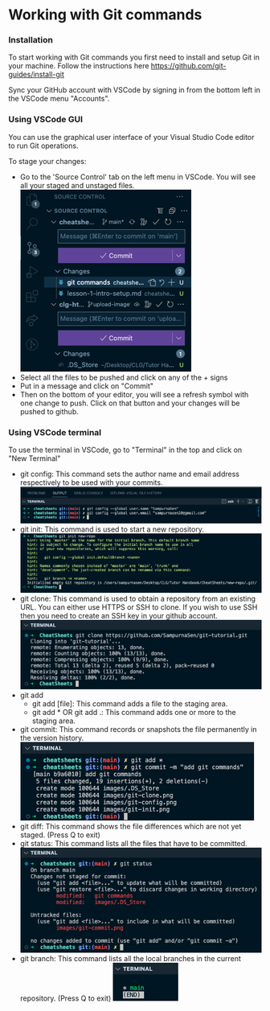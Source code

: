 # Working with Git commands

### Installation

To start working with Git commands you first need to install and setup Git in your machine. Follow the instructions here https://github.com/git-guides/install-git

Sync your GitHub account with VSCode by signing in from the bottom left in the VSCode menu "Accounts".

### Using VSCode GUI

You can use the graphical user interface of your Visual Studio Code editor to run Git operations.

To stage your changes:
- Go to the 'Source Control' tab on the left menu in VSCode. You will see all your staged and unstaged files.
![Alt text](/images/git-gui-stage.png "Stage changes")
- Select all the files to be pushed and click on any of the + signs 
- Put in a message and click on "Commit"
- Then on the bottom of your editor, you will see a refresh symbol with one change to push. Click on that button and your changes will be pushed to github.

### Using VSCode terminal

To use the terminal in VSCode, go to "Terminal" in the top and click on "New Terminal"

- git config: This command sets the author name and email address respectively to be used with your commits.
![Alt text](/images/git-config.png "Git Config")
- git init: This command is used to start a new repository.
![Alt text](/images/git-init.png "Git Init")
- git clone: This command is used to obtain a repository from an existing URL. You can either use HTTPS or SSH to clone. If you wish to use SSH then you need to create an SSH key in your github account.
![Alt text](/images/git-clone.png "Git Clone")
- git add
    - git add [file]: This command adds a file to the staging area.
    - git add * OR git add .: This command adds one or more to the staging area.
- git commit: This command records or snapshots the file permanently in the version history.
![Alt text](/images/git-commit.png "Git Commit")
- git diff: This command shows the file differences which are not yet staged. (Press Q to exit)
- git status: This command lists all the files that have to be committed.
![Alt text](/images/git-status.png "Git Status")
- git branch: This command lists all the local branches in the current repository. (Press Q to exit)
![Alt text](/images/git-branch.png "Git Branch")